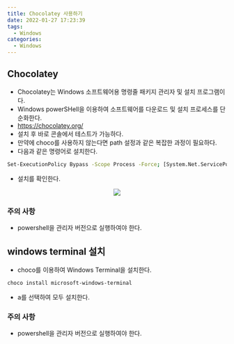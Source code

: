```yaml
---
title: Chocolatey 사용하기
date: 2022-01-27 17:23:39
tags:
  - Windows
categories:
  - Windows
---
```


## Chocolatey

- Chocolatey는 Windows 소프트웨어용 명령줄 패키지 관리자 및 설치 프로그램이다.
- Windows powerSHell을 이용하여 소프트웨어를 다운로드 및 설치 프로세스를 단순화한다.
- https://chocolatey.org/
- 설치 후 바로 콘솔에서 테스트가 가능하다.
- 만약에 choco를 사용하지 않는다면 path 설정과 같은 복잡한 과정이 필요하다.
- 다음과 같은 명령어로 설치한다.

```bash
Set-ExecutionPolicy Bypass -Scope Process -Force; [System.Net.ServicePointManager]::SecurityProtocol = [System.Net.ServicePointManager]::SecurityProtocol -bor 3072; iex ((New-Object System.Net.WebClient).DownloadString('https://community.chocolatey.org/install.ps1'))
```

- 설치를 확인한다.

<p align="center"><img src="/images/Windows/Chocolatey/choco.png"></p>

### 주의 사항

- powershell을 관리자 버전으로 실행하여야 한다.

## windows terminal 설치

- choco를 이용하여 Windows Terminal을 설치한다.

```bash
choco install microsoft-windows-terminal
```

- a를 선택하여 모두 설치한다.

### 주의 사항

- powershell을 관리자 버전으로 실행하여야 한다.
